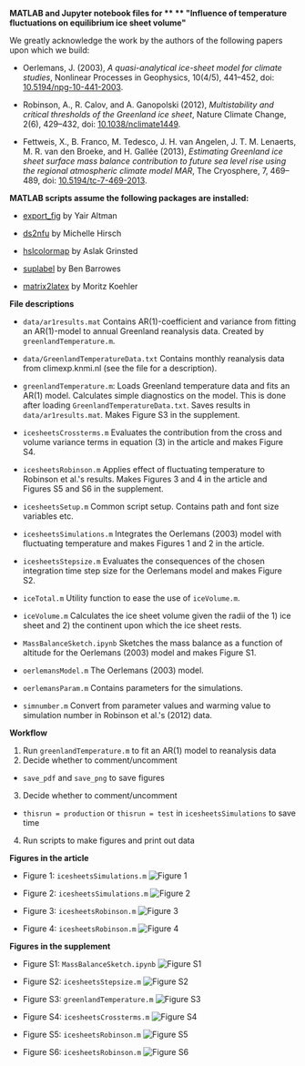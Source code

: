 
**MATLAB and Jupyter notebook files for **
** "Influence of temperature fluctuations on equilibrium ice sheet volume"**

We greatly acknowledge the work by the authors of the following papers upon
which we build:

* Oerlemans, J. (2003), *A quasi-analytical ice-sheet model for climate studies*,
Nonlinear Processes in Geophysics, 10(4/5), 441–452,
doi: [10.5194/npg-10-441-2003](https://dx.doi.org/10.5194/npg-10-441-2003).

* Robinson, A., R. Calov, and A. Ganopolski (2012), *Multistability and critical
thresholds of the Greenland ice sheet*, Nature Climate Change, 2(6), 429–432,
doi:
[10.1038/nclimate1449](https://dx.doi.org/10.1038/nclimate1449).

* Fettweis, X., B. Franco, M. Tedesco, J. H. van Angelen, J. T. M. Lenaerts,
M. R. van den Broeke, and H. Gallée (2013), *Estimating Greenland ice sheet
surface mass balance contribution to future sea level rise using the regional
atmospheric climate model MAR*, The Cryosphere, 7, 469–489, doi:
[10.5194/tc-7-469-2013](https://dx.doi.org/10.5194/tc-7-469-2013).

**MATLAB scripts assume the following packages are installed:**

* [export_fig](https://se.mathworks.com/matlabcentral/fileexchange/23629-export-fig "export_fig")  by Yair Altman

* [ds2nfu](https://se.mathworks.com/matlabcentral/fileexchange/10656-data-space-to-figure-units-conversion "ds2nfu") by Michelle Hirsch

* [hslcolormap](https://se.mathworks.com/matlabcentral/fileexchange/48586-hslcolormap "hslcolormap") by Aslak Grinsted

* [suplabel](https://se.mathworks.com/matlabcentral/fileexchange/7772-suplabel "suplabel") by Ben Barrowes

* [matrix2latex](https://se.mathworks.com/matlabcentral/fileexchange/4894-matrix2latex "matrix2latex") by Moritz Koehler


**File descriptions**

* `data/ar1results.mat`
Contains AR(1)-coefficient and variance from fitting an AR(1)-model
to annual Greenland reanalysis data.
Created by `greenlandTemperature.m`.


* `data/GreenlandTemperatureData.txt`
Contains monthly reanalysis data from climexp.knmi.nl (see the file for a
description).

* `greenlandTemperature.m`: Loads Greenland temperature data and fits an
AR(1) model. Calculates simple diagnostics on the model.
This is done after loading `GreenlandTemperatureData.txt`.
Saves results in `data/ar1results.mat`.
Makes Figure S3 in the supplement.

* `icesheetsCrossterms.m`
Evaluates the contribution from the cross and volume variance terms
in equation (3) in the article and makes Figure S4.


* `icesheetsRobinson.m`
Applies effect of fluctuating temperature to Robinson et al.'s results.
Makes Figures 3 and 4 in the article and Figures S5 and S6 in the supplement.


* `icesheetsSetup.m`
Common script setup. Contains path and font size variables etc.


* `icesheetsSimulations.m`
Integrates the Oerlemans (2003) model with  fluctuating temperature
and makes Figures 1 and 2 in the article.


* `icesheetsStepsize.m`
Evaluates the consequences of the chosen integration time step size for
the Oerlemans model and makes Figure S2.


* `iceTotal.m`
Utility function to ease the use of `iceVolume.m`.


* `iceVolume.m`
Calculates the ice sheet volume given the radii of the 1) ice sheet
and 2) the continent upon which the ice sheet rests.


* `MassBalanceSketch.ipynb`
Sketches the mass balance as a function of altitude for the Oerlemans
(2003) model and makes Figure S1.


* `oerlemansModel.m`
The Oerlemans (2003) model.


* `oerlemansParam.m`
Contains parameters for the simulations.


* `simnumber.m`
Convert from parameter values and warming value to simulation number
in Robinson et al.'s (2012) data.

**Workflow**

1. Run `greenlandTemperature.m` to fit an AR(1) model to reanalysis data
2. Decide whether to comment/uncomment
  * `save_pdf` and `save_png` to save figures
3. Decide whether to comment/uncomment
  * `thisrun = production` or `thisrun = test` in `icesheetsSimulations`
  to save time
4. Run scripts to make figures and print out data

**Figures in the article**

* Figure 1: `icesheetsSimulations.m`
![Figure 1](png/2016gl070016-p01.png)

* Figure 2: `icesheetsSimulations.m`
![Figure 2](png/2016gl070016-p02.png)

* Figure 3: `icesheetsRobinson.m`
![Figure 3](png/2016gl070016-p03.png)

* Figure 4: `icesheetsRobinson.m`
![Figure 4](png/2016gl070016-p04.png)

**Figures in the supplement**

* Figure S1: `MassBalanceSketch.ipynb`
![Figure S1](png/oerlemansMassBalance.png)

* Figure S2: `icesheetsStepsize.m`
![Figure S2](png/StepSize.png)

* Figure S3: `greenlandTemperature.m`
![Figure S3](png/GreenlandTemp.png)

* Figure S4: `icesheetsCrossterms.m`
![Figure S4](png/VarianceFunctionTime.png)

* Figure S5: `icesheetsRobinson.m`
![Figure S5](png/VolumeHistogram.png)

* Figure S6: `icesheetsRobinson.m`
![Figure S6](png/VolumeHistogramMaxtemp.png)
